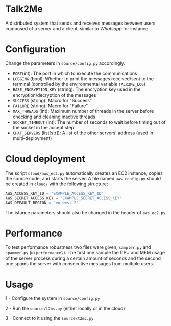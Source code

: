 # Talk2Me

A distributed system that sends and receives messages between users composed of a server and a client, similar to *Whatsapp* for instance.

# Configuration

Change the parameters in `source/config.py` accordingly.
- `PORT`(int): The port in which to execute the communications
- `LOGGING` (bool): Whether to print the messages received/sent to the terminal (controlled by the environmental variable `TALK2ME_LOG`)
- `BASE_ENCRYPTION_KEY` (string): The encryption key used in the encryption/decryption of the messages
- `SUCCESS` (string): Macro for "Success"
- `FAILURE` (string): Macro for "Failure"
- `MAX_THREADS` (int): Maximum number of threads in the server before checking and cleaning inactive threads
- `SOCKET_TIMEOUT` (int): The number of seconds to wait before timing out of the socket in the accept step
- `CHAT_SERVERS` (list[str]): A list of the other servers' address (used in multi-deployment)

# Cloud deployment

The script `cloud/aws_ec2.py` automatically creates an EC2 instance, copies the source code, and starts the server. A file named `aws_config.py` should be created in `cloud/` with the following structure:

```python
AWS_ACCESS_KEY_ID = "EXAMPLE_ACCESS_KEY_ID"
AWS_SECRET_ACCESS_KEY = "EXAMPLE_SECRET_ACCESS_KEY"
AWS_DEFAULT_REGION = "eu-west-2"
```

The istance parameters should also be changed in the header of `aws_ec2.py`

# Performance

To test performance robustness two files were given, `sampler.py` and `spammer.py` (in `performance\`). The first one sample the CPU and MEM usage of the server process during a certain amount of seconds and the second one spams the server with consecutive messages from multiple users.

# Usage

1 - Configure the system in `source/config.py`

2 - Run the `source/t2ms.py` (either locally or in the cloud)

3 - Connect to it using the `source/t2mc.py` 